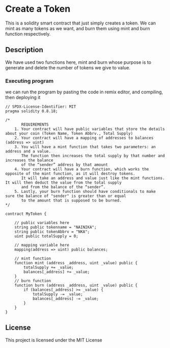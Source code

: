 # Create a Token

This is a solidity smart contract that just simply creates a token. We can mint as many tokens as we want, and burn them using mint and burn function respectively.

## Description

We have used two functions here, mint and burn whose purpose is to generate and delete the number of tokens we give to value.

### Executing program

we can run the program by pasting the code in remix editor, and compiling, then deploying it

```
// SPDX-License-Identifier: MIT
pragma solidity 0.8.18;

/*
       REQUIREMENTS
    1. Your contract will have public variables that store the details about your coin (Token Name, Token Abbrv., Total Supply)
    2. Your contract will have a mapping of addresses to balances (address => uint)
    3. You will have a mint function that takes two parameters: an address and a value. 
       The function then increases the total supply by that number and increases the balance 
       of the “sender” address by that amount
    4. Your contract will have a burn function, which works the opposite of the mint function, as it will destroy tokens. 
       It will take an address and value just like the mint functions. It will then deduct the value from the total supply 
       and from the balance of the “sender”.
    5. Lastly, your burn function should have conditionals to make sure the balance of "sender" is greater than or equal 
       to the amount that is supposed to be burned.
*/

contract MyToken {

    // public variables here
    string public tokenname = "NAINIKA"; 
    string public tokenAbbrv = "NKA"; 
    uint public totalSupply = 0;

    // mapping variable here
    mapping(address => uint) public balances;

    // mint function
    function mint (address _address, uint _value) public {
        totalSupply += _value; 
        balances[_address] += _value;
    }
    // burn function
    function burn (address _address, uint _value) public { 
        if (balances[_address] >= _value) {
            totalSupply -= _value; 
            balances[_address] -= _value;
        }
    }
}
```

## License

This project is licensed under the MIT License
